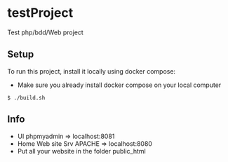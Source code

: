 # testProject
Test php/bdd/Web project

## Setup
To run this project, install it locally using docker compose:
* Make sure you already install docker compose on your local computer
```
$ ./build.sh
```
## Info
* UI phpmyadmin => localhost:8081
* Home Web site Srv APACHE => localhost:8080
* Put all your website in the folder public_html